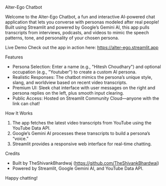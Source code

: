 Alter-Ego Chatbot

Welcome to the Alter-Ego Chatbot, a fun and interactive AI-powered chat application that lets you converse with personas modeled after real people! Built using Streamlit and powered by Google’s Gemini AI, this app pulls transcripts from interviews, podcasts, and videos to mimic the speech patterns, tone, and personality of your chosen persona.

Live Demo
Check out the app in action here:
https://alter-ego.streamlit.app

Features
- Persona Selection: Enter a name (e.g., "Hitesh Choudhary") and optional occupation (e.g., "Youtuber") to create a custom AI persona.
- Realistic Responses: The chatbot mimics the persona’s unique style, slang, and worldview based on recent video transcripts.
- Premium UI: Sleek chat interface with user messages on the right and persona replies on the left, plus smooth input clearing.
- Public Access: Hosted on Streamlit Community Cloud—anyone with the link can chat!

How It Works
1. The app fetches the latest video transcripts from YouTube using the YouTube Data API.
2. Google’s Gemini AI processes these transcripts to build a persona’s “voice.”
3. Streamlit provides a responsive web interface for real-time chatting.

Credits
- Built by TheShivankBhardwaj (https://github.com/TheShivankBhardwaj)
- Powered by Streamlit, Google Gemini AI, and YouTube Data API.

Happy chatting! 

